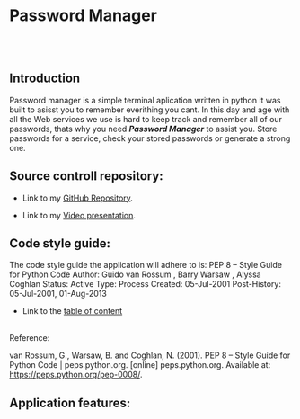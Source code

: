 # Password Manager 
</br></br>

## Introduction

Password manager is a simple terminal aplication written in python it was built to asisst you to remember everithing you cant.
In this day and age with all the Web services we use is hard to keep track and remember all of our passwords, thats why you need ***Password Manager*** to assist you.
Store passwords for a service, check your stored passwords or generate a strong one.


## Source controll repository:
* Link to my  [GitHub Repository](https://github.com/poysongnocchi/Password-Manager).

* Link to my [Video presentation]().

## Code style guide:

The code style guide the application will adhere to is:
PEP 8 – Style Guide for Python Code
Author:
Guido van Rossum <guido at python.org>, Barry Warsaw <barry at python.org>, Alyssa Coghlan <ncoghlan at gmail.com>
Status:
Active
Type:
Process
Created:
05-Jul-2001
Post-History:
05-Jul-2001, 01-Aug-2013

* Link to the [table of content](https://peps.python.org/pep-0008/)
</br></br>

Reference:

van Rossum, G., Warsaw, B. and Coghlan, N. (2001). PEP 8 – Style Guide for Python Code | peps.python.org. [online] peps.python.org. Available at: https://peps.python.org/pep-0008/.

## Application features:

‌
